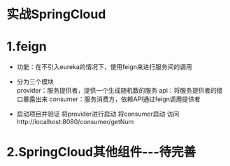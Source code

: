 # 实战SpringCloud
  
# 1.feign
* 功能：在不引入eureka的情况下，使用feign来进行服务间的调用

* 分为三个模块  
provider：服务提供者，提供一个生成随机数的服务
api：将服务提供者的接口暴露出来
consumer：服务消费方，依赖API通过feign调用提供者

* 启动项目并验证
将provider进行启动
将consumer启动
访问http://localhost:8080/consumer/getNum

# 2.SpringCloud其他组件---待完善
